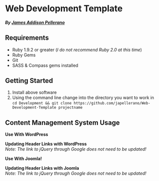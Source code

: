 Web Development Template
========================
##### By [James Addison Pellerano](http://jamespellerano.com/)

Requirements
------------

* Ruby 1.9.2 or greater (*I do not recommend Ruby 2.0 at this time*)
* Ruby Gems
* Git
* SASS & Compass gems installed

Getting Started 
----------------

1. Install above software
2. Using the command line change into the directory you want to work in
  `cd Development && git clone https://github.com/japellerano/Web-Development-Template projectname` 


Content Management System Usage
-------------------------------

**Use With WordPress**




**Updating Header Links with WordPress**  
*Note: The link to jQuery through Google does not need to be updated!*

**Use With Joomla!**

**Updating Header Links with Joomla**  
*Note: The link to jQuery through Google does not need to be updated!*
